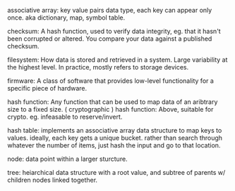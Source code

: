associative array: key value pairs data type, each key can appear only once. aka dictionary, map, symbol table.

checksum: A hash function, used to verify data integrity, eg. that it hasn't been corrupted or altered. You compare your data against a published checksum.

filesystem: How data is stored and retrieved in a system. Large variability at the highest level. In practice, mostly refers to storage devices.

firmware: A class of software that provides low-level functionality for a specific piece of hardware.

hash function: Any function that can be used to map data of an aribtrary size to a fixed size.
( cryptographic ) hash function: Above, suitable for crypto. eg. infeasable to reserve/invert.

hash table: implements an associative array data structure to map keys to values. ideally, each key gets a unique bucket. rather than search through whatever the number of items, just hash the input and go to that location.

node: data point within a larger sturcture.

tree: heiarchical data structure with a root value, and subtree of parents w/ children nodes linked together.
